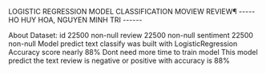 LOGISTIC REGRESSION MODEL CLASSIFICATION MOVIEW REVIEW¶
----- HO HUY HOA, NGUYEN MINH TRI ------

About Dataset:
id 22500 non-null
review 22500 non-null
sentiment 22500 non-null
Model predict text classify was built with LogisticRegression
Accuracy score nearly 88%
Dont need more time to train model
This model predict the text review is negative or positive with accuracy is 88%
